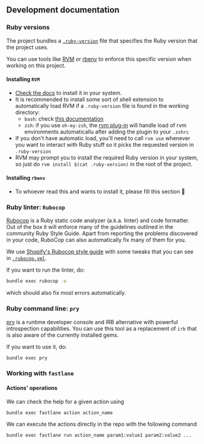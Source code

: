 ## Development documentation

### Ruby versions
The project bundles a [`.ruby-version`](../.ruby-version) file that specifies the Ruby version that the project uses.

You can use tools like [RVM](https://rvm.io/) or [rbenv](https://github.com/rbenv/rbenv) to enforce this specific version when working on this project.

#### Installing `RVM`
* [Check the docs](https://rvm.io/rvm/install) to install it in your system.
* It is recommended to install some sort of shell extension to automatically load RVM if a `.ruby-version` file is found in the working directory:
  * `bash`: check [this documentation](https://rvm.io/integration/gnome-terminal)
  * `zsh`: if you use `oh-my-zsh`, the [rvm plug-in](https://github.com/ohmyzsh/ohmyzsh/tree/master/plugins/rvm) will handle load of rvm environments automaticallu after adding the plugin to your `.zshrc`
* If you don't have automatic load, you'll need to call `rvm use` whenever you want to interact with Ruby stuff so it picks the requested version in `.ruby-version`
* RVM may prompt you to install the required Ruby version in your system, so just do `rvm install $(cat .ruby-version)` in the root of the project.

#### Installing `rbenv`
* To whoever read this and wants to install it, please fill this section 👀

### Ruby linter: `Rubocop`
[Rubocop](https://github.com/rubocop-hq/rubocop) is a Ruby static code analyzer (a.k.a. linter) and code formatter. Out of the box it will enforce many of the guidelines outlined in the community Ruby Style Guide. Apart from reporting the problems discovered in your code, RuboCop can also automatically fix many of them for you.

We use [Shopify's Rubocop style guide](https://shopify.github.io/ruby-style-guide/) with some tweaks that you can see in [`.rubocop.yml`](../.rubocop.yml).

If you want to run the linter, do:
```sh
bundle exec rubocop -a
```
which should also fix most errors automatically.

### Ruby command line: `pry`
[pry](https://github.com/pry/pry) is a runtime developer console and IRB alternative with powerful introspection capabilities.
You can use this tool as a replacement of `irb` that is also aware of the currently installed gems.

If you want to use it, do:
```sh
bundle exec pry
```

### Working with `fastlane`

#### Actions' operations
We can check the help for a given action using
```sh
bundle exec fastlane action action_name
```

We can execute the actions directly in the repo with the following command
```sh
bundle exec fastlane run action_name param1:value1 param2:value2 ...
```